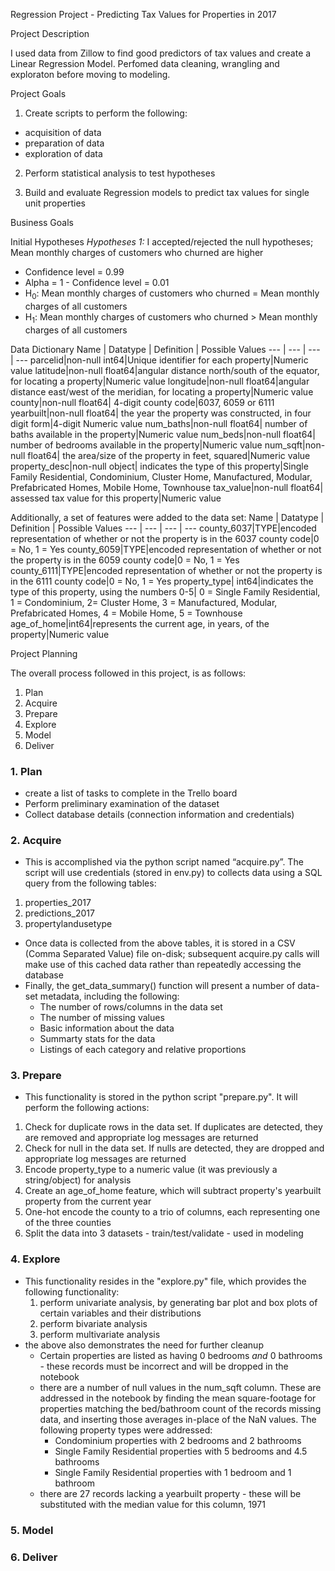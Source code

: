 Regression Project - Predicting Tax Values for Properties in 2017

Project Description

I used data from Zillow to find good predictors of tax values and create a Linear Regression Model. Perfomed data cleaning, wrangling and exploraton before moving to modeling.

Project Goals

1. Create scripts to perform the following:

- acquisition of data
- preparation of data
- exploration of data

2. Perform statistical analysis to test hypotheses

3. Build and evaluate Regression models to predict tax values for single unit properties

Business Goals

Initial Hypotheses
*Hypotheses 1:* I accepted/rejected the null hypotheses; Mean monthly charges of customers who churned are higher
* Confidence level = 0.99
* Alpha = 1 - Confidence level = 0.01
* H<sub>0</sub>: Mean monthly charges of customers who churned = Mean monthly charges of all customers
* H<sub>1</sub>: Mean monthly charges of customers who churned > Mean monthly charges of all customers

Data Dictionary
Name | Datatype | Definition | Possible Values 
--- | --- | --- | --- 
parcelid|non-null  int64|Unique identifier for each property|Numeric value
latitude|non-null  float64|angular distance north/south of the equator, for locating a property|Numeric value
longitude|non-null  float64|angular distance east/west of the meridian, for locating a property|Numeric value
county|non-null  float64| 4-digit county code|6037, 6059 or 6111
yearbuilt|non-null  float64| the year the property was constructed, in four digit form|4-digit Numeric value
num_baths|non-null  float64| number of baths available in the property|Numeric value
num_beds|non-null  float64| number of bedrooms available in the property|Numeric value
num_sqft|non-null  float64| the area/size of the property in feet, squared|Numeric value
property_desc|non-null  object| indicates the type of this property|Single Family Residential, Condominium, Cluster Home, Manufactured, Modular, Prefabricated Homes, Mobile Home, Townhouse
tax_value|non-null  float64| assessed tax value for this property|Numeric value

Additionally, a set of features were added to the data set:
Name | Datatype | Definition | Possible Values 
--- | --- | --- | --- 
county_6037|TYPE|encoded representation of whether or not the property is in the 6037 county code|0 = No, 1 = Yes
county_6059|TYPE|encoded representation of whether or not the property is in the 6059 county code|0 = No, 1 = Yes
county_6111|TYPE|encoded representation of whether or not the property is in the 6111 county code|0 = No, 1 = Yes
property_type| int64|indicates the type of this property, using the numbers 0-5| 0 = Single Family Residential, 1 = Condominium, 2= Cluster Home, 3 = Manufactured, Modular, Prefabricated Homes, 4 = Mobile Home, 5 = Townhouse
age_of_home|int64|represents the current age, in years, of the property|Numeric value

Project Planning

The overall process followed in this project, is as follows:

1. Plan
2. Acquire
3. Prepare
4. Explore
5. Model
6. Deliver

### 1. Plan
* create a list of tasks to complete in the Trello board
* Perform preliminary examination of the dataset
* Collect database details (connection information and credentials)

### 2. Acquire
* This is accomplished via the python script named “acquire.py”. The script will use credentials (stored in env.py) to collects data using a SQL query from the following tables:
1. properties_2017
2. predictions_2017 
3. propertylandusetype 
* Once data is collected from the above tables, it is stored in a CSV (Comma Separated Value) file on-disk; subsequent acquire.py calls will make use of this cached data rather than repeatedly accessing the database
* Finally, the get_data_summary() function will present a number of data-set metadata, including the following:
  * The number of rows/columns in the data set
  * The number of missing values
  * Basic information about the data
  * Summarty stats for the data
  * Listings of each category and relative proportions

### 3. Prepare
* This functionality is stored in the python script "prepare.py". It will perform the following actions:
1. Check for duplicate rows in the data set. If duplicates are detected, they are removed and appropriate log messages are returned
2. Check for null in the data set. If nulls are detected, they are dropped and appropriate log messages are returned
3. Encode property_type to a numeric value (it was previously a string/object) for analysis
4. Create an age_of_home feature, which will subtract property's yearbuilt property from the current year
5. One-hot encode the county to a trio of columns, each representing one of the three counties
6. Split the data into 3 datasets - train/test/validate - used in modeling

### 4. Explore
* This functionality resides in the "explore.py" file, which provides the following functionality:
  1. perform univariate analysis, by generating bar plot and box plots of certain variables and their distributions
  2. perform bivariate analysis
  3. perform multivariate analysis
* the above also demonstrates the need for further cleanup
  * Certain properties are listed as having 0 bedrooms *and* 0 bathrooms - these records must be incorrect and will be dropped in the notebook
  * there are a number of null values in the num_sqft column. These are addressed in the notebook by finding the mean square-footage for properties matching the bed/bathroom count of the records missing data, and inserting those averages in-place of the NaN values. The following property types were addressed:
    * Condominium properties with 2 bedrooms and 2 bathrooms
    * Single Family Residential properties with 5 bedrooms and 4.5 bathrooms
    * Single Family Residential properties with 1 bedroom and 1 bathroom
  * there are 27 records lacking a yearbuilt property - these will be substituted with the median value for this column, 1971


### 5. Model


### 6. Deliver

